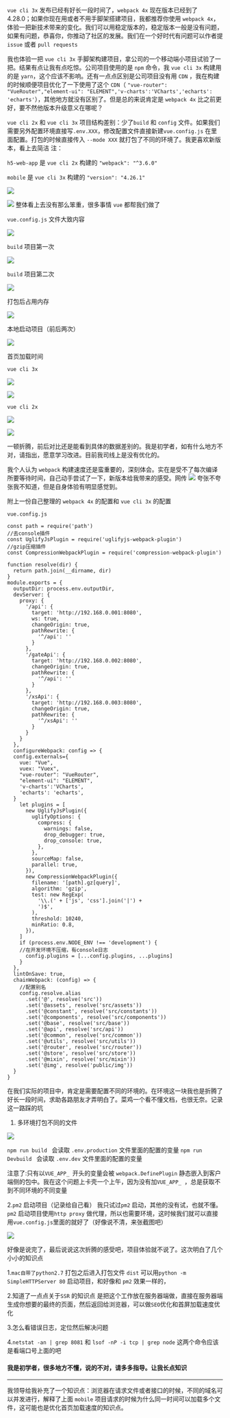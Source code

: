 
`vue cli 3x` 发布已经有好长一段时间了，`webpack 4x` 现在版本已经到了 4.28.0；如果你现在用或者不用手脚架搭建项目，我都推荐你使用 `webpack 4x`，体验一把新技术带来的变化。我们可以用稳定版本的，稳定版本一般是没有问题，如果有问题，恭喜你，你推动了社区的发展。我们在一个好时代有问题可以作者提 `issue` 或者 `pull requests` 

我也体验一把 `vue cli 3x` 手脚架构建项目，拿公司的一个移动端小项目试验了一把。结果有点让我有点吃惊。公司项目使用的是 `npm` 命令，我 `vue cli 3x` 构建用的是 `yarn`，这个应该不影响。还有一点点区别是公司项目没有用 `CDN` ，我在构建的时候顺便项目优化了一下使用了这个 `CDN`（    `"vue-router": "VueRouter","element-ui": "ELEMENT",'v-charts':'VCharts','echarts': 'echarts'`），其他地方就没有区别了。但是总的来说肯定是 `webpack 4x` 比之前更好，要不然他版本升级意义在哪呢？

 `vue cli 2x` 和 `vue cli 3x` 项目结构差别：少了`build` 和 `config` 文件。如果我们需要另外配置环境直接写`.env.XXX`，修改配置文件直接新建`vue.config.js` 在里面配置。打包的时候直接传入 `--mode XXX` 就打包了不同的环境了。我更喜欢新版本，看上去简洁 
注：

`h5-web-app` 是  `vue cli 2x` 构建的 `"webpack": "^3.6.0"`

`mobile` 是  `vue cli 3x` 构建的 `"version": "4.26.1"`


![](https://user-gold-cdn.xitu.io/2018/12/20/167cac204a171369?w=1350&h=668&f=png&s=69713)

![](https://user-gold-cdn.xitu.io/2018/12/20/167cac21f99f45ac?w=1296&h=527&f=png&s=71662)
整体看上去没有那么笨重，很多事情 `vue` 都帮我们做了

`vue.config.js` 文件大致内容

![](https://user-gold-cdn.xitu.io/2018/12/20/167cac260f4d6740?w=1312&h=679&f=png&s=66214)

`build` 项目第一次


![](https://user-gold-cdn.xitu.io/2018/12/20/167cac245c96a6bb?w=1157&h=373&f=png&s=56880)

`build` 项目第二次


![](https://user-gold-cdn.xitu.io/2018/12/20/167cac27d9965618?w=1151&h=376&f=png&s=56684)

打包后占用内存

![](https://user-gold-cdn.xitu.io/2018/12/20/167cac29577e2f10?w=847&h=621&f=png&s=32937)

本地启动项目（前后两次）


![](https://user-gold-cdn.xitu.io/2018/12/20/167cac2b0995556a?w=1360&h=690&f=png&s=174302)

首页加载时间

`vue cli 3x`

![](https://user-gold-cdn.xitu.io/2018/12/20/167cac2cdbaf2366?w=1346&h=684&f=png&s=303804)

![](https://user-gold-cdn.xitu.io/2018/12/20/167cac2f5efbe4c9?w=1348&h=686&f=png&s=304525)

`vue cli 2x`

![](https://user-gold-cdn.xitu.io/2018/12/20/167cac30f83ac5be?w=1357&h=723&f=png&s=325655)

![](https://user-gold-cdn.xitu.io/2018/12/20/167cac33b76be3bc?w=1356&h=720&f=png&s=318732)

一顿折腾，前后对比还是能看到具体的数据差别的。我是初学者，如有什么地方不对，请指出，愿意学习改进。目前我司线上是没有优化的。

我个人认为 `webpack` 构建速度还是蛮重要的，深刻体会。实在是受不了每次编译所要等待时间，自己动手尝试了一下，新版本给我带来的感受。网传
![](https://user-gold-cdn.xitu.io/2019/2/1/168a81905489182a?w=1438&h=560&f=png&s=150647)
夸张不夸张我不知道，但是自身体验有明显感觉到。

附上一份自己整理的 `webpack 4x` 的配置和 `vue cli 3x` 的配置

`vue.config.js`

```
const path = require('path')
//去console插件
const UglifyJsPlugin = require('uglifyjs-webpack-plugin')
//gzip压缩插件
const CompressionWebpackPlugin = require('compression-webpack-plugin')

function resolve(dir) {
  return path.join(__dirname, dir)
}
module.exports = {
  outputDir: process.env.outputDir,
  devServer: {
    proxy: {
      '/api': {
        target: 'http://192.168.0.001:8080',
        ws: true,
        changeOrigin: true,
        pathRewrite: {
          '^/api': ''
        }
      },
      '/gateApi': {
        target: 'http://192.168.0.002:8080',
        changeOrigin: true,
        pathRewrite: {
          '^/api': ''
        }
      },
      '/xsApi': {
        target: 'http://192.168.0.003:8080',
        changeOrigin: true,
        pathRewrite: {
          '^/xsApi': ''
        }
      }
    }
  },
  configureWebpack: config => {
  config.externals={
    vue: "Vue",
    vuex: "Vuex",
    "vue-router": "VueRouter",
    "element-ui": "ELEMENT",
    'v-charts':'VCharts',
    'echarts': 'echarts',
  }
    let plugins = [
      new UglifyJsPlugin({
        uglifyOptions: {
          compress: {
            warnings: false,
            drop_debugger: true,
            drop_console: true,
          },
        },
        sourceMap: false,
        parallel: true,
      }),
      new CompressionWebpackPlugin({
        filename: '[path].gz[query]',
        algorithm: 'gzip',
        test: new RegExp(
          '\\.(' + ['js', 'css'].join('|') +
          ')$',
        ),
        threshold: 10240,
        minRatio: 0.8,
      }),
    ]
    if (process.env.NODE_ENV !== 'development') {
    //在开发环境不压缩，有console日志
      config.plugins = [...config.plugins, ...plugins]
    }
  },
  lintOnSave: true,
  chainWebpack: (config) => {
    //配置别名
    config.resolve.alias
      .set('@', resolve('src'))
      .set('@assets', resolve('src/assets'))
      .set('@constant', resolve('src/constants'))
      .set('@components', resolve('src/components'))
      .set('@base', resolve('src/base'))
      .set('@api', resolve('src/api'))
      .set('@common', resolve('src/common'))
      .set('@utils', resolve('src/utils'))
      .set('@router', resolve('src/router'))
      .set('@store', resolve('src/store'))
      .set('@mixin', resolve('src/mixin'))
      .set('@img', resolve('public/img'))
  }
}

```

在我们实际的项目中，肯定是需要配置不同的环境的。在环境这一块我也是折腾了好长一段时间，求助各路朋友才弄明白了。菜鸡一个看不懂文档，也很无奈。记录这一路踩的坑
1. 多环境打包不同的文件

![](https://user-gold-cdn.xitu.io/2019/2/1/168a826e9b5b335e?w=2874&h=800&f=png&s=275045)

`npm run build ` 会读取 `.env.production` 文件里面的配置的变量
`npm run Devbuild ` 会读取 `.env.dev` 文件里面的配置的变量

注意了:只有以`VUE_APP_ `开头的变量会被 `webpack.DefinePlugin` 静态嵌入到客户端侧的包中。我在这个问题上卡壳一个上午，因为没有加`VUE_APP_ `，总是获取不到不同环境的不同变量

2.`pm2` 启动项目（记录给自己看）
    我只试过`pm2` 启动，其他的没有试，也就不懂。`pm2` 启动项目使用`http proxy` 做代理，所以也需要环境，这时候我们就可以直接用`vue.config.js`里面的就好了（好像说不清，来张截图吧）
    
![](https://user-gold-cdn.xitu.io/2019/2/1/168a834d6e9e61bc?w=2512&h=1212&f=png&s=409740)

好像是说完了，最后说说这次折腾的感受吧，项目体验就不说了。这次明白了几个小小的知识点

1.`mac自带了python2.7` 打包之后进入打包文件 `dist` 可以用`python -m SimpleHTTPServer 80` 启动项目，和好像和 `pm2` 效果一样的，

2.知道了一点点关于`SSR` 的知识点
是把这个工作放在服务器端做，直接在服务器端生成你想要的最终的页面，然后返回给浏览器，可以做`SEO`优化和首屏加载速度优化

3.怎么看错误日志，定位然后解决问题

4.`netstat -an | grep 8081` 和 `lsof -nP -i tcp | grep node` 这两个命令应该是看端口号上面的吧

#### 我是初学者，很多地方不懂，说的不对，请多多指导。让我长点知识

--------------------------------------------------------------------------------

我领导给我补充了一个知识点：浏览器在请求文件或者接口的时候，不同的域名可以并发进行，解释了上面 `mobile` 项目请求的时候为什么同一时间可以加载多个文件，这可能也是优化首页加载速度的知识点。  
